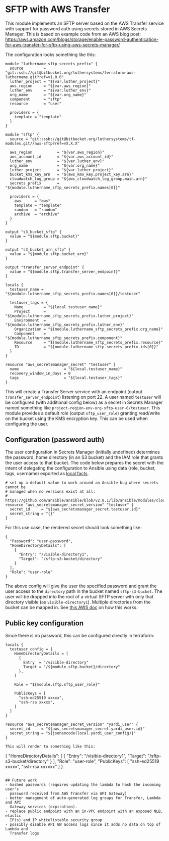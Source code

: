 # SFTP with AWS Transfer

This module implements an SFTP server based on the AWS Transfer service with
support for password auth using secrets stored in AWS Secrets Manager.  This is
based on example code from an AWS blog post:
https://aws.amazon.com/blogs/storage/enable-password-authentication-for-aws-transfer-for-sftp-using-aws-secrets-manager/

The configuration looks something like this:
```
module "luthername_sftp_secrets_prefix" {
  source         = "git::ssh://git@bitbucket.org/luthersystems/terraform-aws-luthername.git?ref=v1.0.0"
  luther_project = "${var.luther_project}"
  aws_region     = "${var.aws_region}"
  luther_env     = "${var.luther_env}"
  org_name       = "${var.org_name}"
  component      = "sftp"
  resource       = "user"

  providers = {
    template = "template"
  }
}

module "sftp" {
  source = "git::ssh://git@bitbucket.org/luthersystems/tf-modules.git//aws-sftp?ref=vX.X.X"

  aws_region           = "${var.aws_region}"
  aws_account_id       = "${var.aws_account_id}"
  luther_env           = "${var.luther_env}"
  org_name             = "${var.org_name}"
  luther_project       = "${var.luther_project}"
  bucket_kms_key_arn   = "${aws_kms_key.project_key.arn}"
  cloudwatch_log_group = "${aws_cloudwatch_log_group.main.arn}"
  secrets_prefix       = "${module.luthername_sftp_secrets_prefix.names[0]}"

  providers = {
    aws      = "aws"
    template = "template"
    random   = "random"
    archive  = "archive"
  }
}

output "s3_bucket_sftp" {
  value = "${module.sftp.bucket}"
}

output "s3_bucket_arn_sftp" {
  value = "${module.sftp.bucket_arn}"
}

output "transfer_server_endpoint" {
  value = "${module.sftp.transfer_server_endpoint}"
}

locals {
  testuser_name = "${module.luthername_sftp_secrets_prefix.names[0]}/testuser"

  testuser_tags = {
    Name         = "${local.testuser_name}"
    Project      = "${module.luthername_sftp_secrets_prefix.luther_project}"
    Environment  = "${module.luthername_sftp_secrets_prefix.luther_env}"
    Organization = "${module.luthername_sftp_secrets_prefix.org_name}"
    Component    = "${module.luthername_sftp_secrets_prefix.component}"
    Resource     = "${module.luthername_sftp_secrets_prefix.resource}"
    ID           = "${module.luthername_sftp_secrets_prefix.ids[0]}"
  }
}

resource "aws_secretsmanager_secret" "testuser" {
  name                    = "${local.testuser_name}"
  recovery_window_in_days = 0
  tags                    = "${local.testuser_tags}"
}
```

This will create a Transfer Server service with an endpoint (output
`transfer_server_endpoint`) listening on port 22.  A user named `testuser` will
be configured (with additional config below) as a secret in Secrets Manager
named something like `project-region-env-org-sftp-user-0/testuser`.  This module
provides a default role (output `sftp_user_role`) granting read/write on the
bucket using the KMS encryption key.  This can be used when configuring the
user.

## Configuration (password auth)

The user configuration in Secrets Manager (initially undefined) determines the
password, home directory (in an S3 bucket) and the IAM role that grants the user
access to that bucket.  The code below prepares the secret with the intent of
delegating the configuration to Ansible using data (role, bucket, tags,
username) exported as [local
facts](https://docs.ansible.com/ansible/latest/user_guide/playbooks_variables.html#local-facts-facts-d).

```
# set up a default value to work around an Ansible bug where secrets cannot be
# managed when no versions exist at all:
# https://github.com/ansible/ansible/blob/v2.8.1/lib/ansible/modules/cloud/amazon/aws_secret.py#L293
resource "aws_secretsmanager_secret_version" "testuser" {
  secret_id     = "${aws_secretsmanager_secret.testuser.id}"
  secret_string = "{}"
}
```

For this use case, the rendered secret should look something like:

```
{
  "Password": "user-password",
  "HomeDirectoryDetails": [
    {
      "Entry": "/visible-directory1",
      "Target": "/sftp-s3-bucket/directory"
    }
  ],
  "Role": "user-role"
}
```

The above config will give the user the specified password and grant the user
access to the `directory` path in the bucket named `sftp-s3-bucket`.  The user
will be dropped into the root of a virtual SFTP server with only that directory
visible (as `visible-directory1`).  Multiple directories from the bucket can be
mapped in.  See [this AWS
doc](https://aws.amazon.com/blogs/storage/using-aws-sftp-logical-directories-to-build-a-simple-data-distribution-service/)
on how this works.

## Public key configuration

Since there is no password, this can be configured directly in terraform:

```
locals {
  testuser_config = {
    HomeDirectoryDetails = [
      {
        Entry  = "/visible-directory"
        Target = "/${module.sftp.bucket}/directory"
      },
    ]

    Role = "${module.sftp.sftp_user_role}"

    PublicKeys = [
      "ssh-ed25519 xxxxx",
      "ssh-rsa xxxxx",
    ]
  }
}

resource "aws_secretsmanager_secret_version" "yardi_user" {
  secret_id     = "${aws_secretsmanager_secret.yardi_user.id}"
  secret_string = "${jsonencode(local.yardi_user_config)}"
}

This will render to something like this:

```
{
  "HomeDirectoryDetails": [
    {
      "Entry": "/visible-directory1",
      "Target": "/sftp-s3-bucket/directory"
    }
  ],
  "Role": "user-role",
  "PublicKeys": [
    "ssh-ed25519 xxxxx",
    "ssh-rsa xxxxxx"
  ]
}
```

## Future work
- hashed passwords (requires updating the lambda to hash the incoming user's
  password received from AWS Transfer via API Gateway)
- better management of auto-generated log groups for Transfer, Lambda and API
  Gateway services (expiration).
- replace public endpoint with an in-VPC endpoint with an exposed NLB, elastic
  IP(s) and IP whitelistable security group
- possibly disable API GW access logs since it adds no data on top of Lambda and
  Transfer logs
